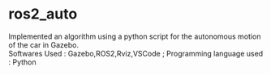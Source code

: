 # ros2_auto
Implemented an algorithm  using a  python script for the autonomous motion of the car in Gazebo.<br>
Softwares Used :   Gazebo,ROS2,Rviz,VSCode ;
Programming language used :   Python
